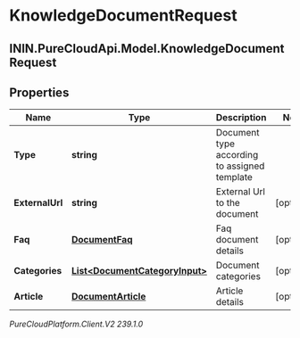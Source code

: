 # KnowledgeDocumentRequest

## ININ.PureCloudApi.Model.KnowledgeDocumentRequest

## Properties

|Name | Type | Description | Notes|
|------------ | ------------- | ------------- | -------------|
| **Type** | **string** | Document type according to assigned template | |
| **ExternalUrl** | **string** | External Url to the document | [optional] |
| **Faq** | [**DocumentFaq**](DocumentFaq) | Faq document details | [optional] |
| **Categories** | [**List&lt;DocumentCategoryInput&gt;**](DocumentCategoryInput) | Document categories | [optional] |
| **Article** | [**DocumentArticle**](DocumentArticle) | Article details | [optional] |



_PureCloudPlatform.Client.V2 239.1.0_
